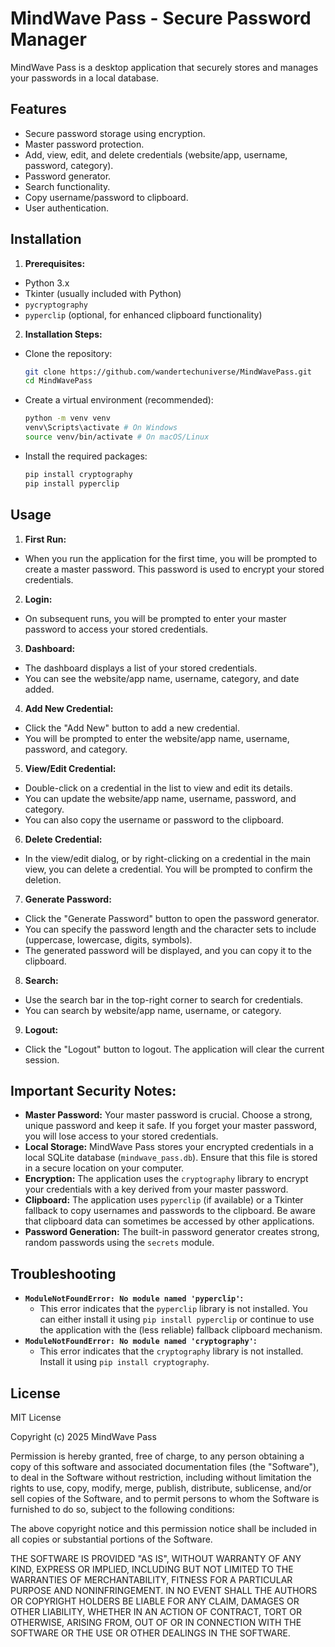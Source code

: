 # MindWave Pass - Secure Password Manager

MindWave Pass is a desktop application that securely stores and manages your passwords in a local database.

## Features

- Secure password storage using encryption.
- Master password protection.
- Add, view, edit, and delete credentials (website/app, username, password, category).
- Password generator.
- Search functionality.
- Copy username/password to clipboard.
- User authentication.

## Installation

1. **Prerequisites:**
  
  - Python 3.x
  - Tkinter (usually included with Python)
  - `pycryptography`
  - `pyperclip` (optional, for enhanced clipboard functionality)
2. **Installation Steps:**
  
  - Clone the repository:
    
    ```bash
    git clone https://github.com/wandertechuniverse/MindWavePass.git
    cd MindWavePass
    ```
    
  - Create a virtual environment (recommended):
    
    ```bash
    python -m venv venv
    venv\Scripts\activate # On Windows
    source venv/bin/activate # On macOS/Linux
    ```
    
  - Install the required packages:
    
    ```bash
    pip install cryptography
    pip install pyperclip
    ```
    

## Usage

1. **First Run:**
  
  - When you run the application for the first time, you will be prompted to create a master password. This password is used to encrypt your stored credentials.
2. **Login:**
  
  - On subsequent runs, you will be prompted to enter your master password to access your stored credentials.
3. **Dashboard:**
  
  - The dashboard displays a list of your stored credentials.
  - You can see the website/app name, username, category, and date added.
4. **Add New Credential:**
  
  - Click the "Add New" button to add a new credential.
  - You will be prompted to enter the website/app name, username, password, and category.
5. **View/Edit Credential:**
  
  - Double-click on a credential in the list to view and edit its details.
  - You can update the website/app name, username, password, and category.
  - You can also copy the username or password to the clipboard.
6. **Delete Credential:**
  
  - In the view/edit dialog, or by right-clicking on a credential in the main view, you can delete a credential. You will be prompted to confirm the deletion.
7. **Generate Password:**
  
  - Click the "Generate Password" button to open the password generator.
  - You can specify the password length and the character sets to include (uppercase, lowercase, digits, symbols).
  - The generated password will be displayed, and you can copy it to the clipboard.
8. **Search:**
  
  - Use the search bar in the top-right corner to search for credentials.
  - You can search by website/app name, username, or category.
9. **Logout:**
  
  - Click the "Logout" button to logout. The application will clear the current session.

## Important Security Notes:

- **Master Password:** Your master password is crucial. Choose a strong, unique password and keep it safe. If you forget your master password, you will lose access to your stored credentials.
- **Local Storage:** MindWave Pass stores your encrypted credentials in a local SQLite database (`mindwave_pass.db`). Ensure that this file is stored in a secure location on your computer.
- **Encryption:** The application uses the `cryptography` library to encrypt your credentials with a key derived from your master password.
- **Clipboard:** The application uses `pyperclip` (if available) or a Tkinter fallback to copy usernames and passwords to the clipboard. Be aware that clipboard data can sometimes be accessed by other applications.
- **Password Generation:** The built-in password generator creates strong, random passwords using the `secrets` module.

## Troubleshooting

- **`ModuleNotFoundError: No module named 'pyperclip'`:**
  - This error indicates that the `pyperclip` library is not installed. You can either install it using `pip install pyperclip` or continue to use the application with the (less reliable) fallback clipboard mechanism.
- **`ModuleNotFoundError: No module named 'cryptography'`:**
  - This error indicates that the `cryptography` library is not installed. Install it using `pip install cryptography`.

## License

MIT License

Copyright (c) 2025 MindWave Pass

Permission is hereby granted, free of charge, to any person obtaining a copy
of this software and associated documentation files (the "Software"), to deal
in the Software without restriction, including without limitation the rights
to use, copy, modify, merge, publish, distribute, sublicense, and/or sell
copies of the Software, and to permit persons to whom the Software is
furnished to do so, subject to the following conditions:

The above copyright notice and this permission notice shall be included in all
copies or substantial portions of the Software.

THE SOFTWARE IS PROVIDED "AS IS", WITHOUT WARRANTY OF ANY KIND, EXPRESS OR
IMPLIED, INCLUDING BUT NOT LIMITED TO THE WARRANTIES OF MERCHANTABILITY,
FITNESS FOR A PARTICULAR PURPOSE AND NONINFRINGEMENT. IN NO EVENT SHALL THE
AUTHORS OR COPYRIGHT HOLDERS BE LIABLE FOR ANY CLAIM, DAMAGES OR OTHER
LIABILITY, WHETHER IN AN ACTION OF CONTRACT, TORT OR OTHERWISE, ARISING FROM,
OUT OF OR IN CONNECTION WITH THE SOFTWARE OR THE USE OR OTHER DEALINGS IN THE
SOFTWARE.
